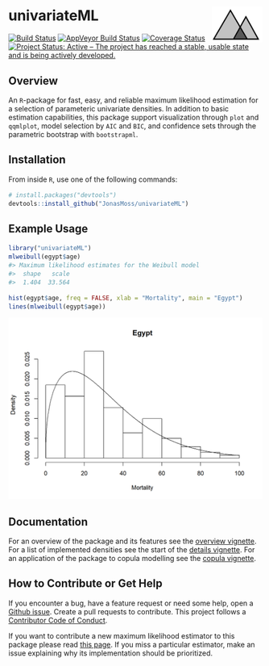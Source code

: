 
<!-- README.md is generated from README.Rmd. Please edit that file -->

# univariateML <img src="man/figures/logo.png" align="right" width="100" height="70" />

[![Build
Status](https://travis-ci.org/JonasMoss/univariateML.svg?branch=master)](https://travis-ci.org/JonasMoss/univariateML)
[![AppVeyor Build
Status](https://ci.appveyor.com/api/projects/status/github/JonasMoss/univariateML?branch=master&svg=true)](https://ci.appveyor.com/project/JonasMoss/univariateML)
[![Coverage
Status](https://codecov.io/gh/JonasMoss/univariateML/branch/master/graph/badge.svg)](https://codecov.io/gh/JonasMoss/univariateML?branch=master)
[![Project Status: Active – The project has reached a stable, usable
state and is being actively
developed.](https://www.repostatus.org/badges/latest/active.svg)](https://www.repostatus.org/#active)

## Overview

An `R`-package for fast, easy, and reliable maximum likelihood
estimation for a selection of parameteric univariate densities. In
addition to basic estimation capabilities, this package support
visualization through `plot` and `qqmlplot`, model selection by `AIC`
and `BIC`, and confidence sets through the parametric bootstrap with
`bootstrapml`.

## Installation

From inside `R`, use one of the following commands:

``` r
# install.packages("devtools")
devtools::install_github("JonasMoss/univariateML")
```

## Example Usage

``` r
library("univariateML")
mlweibull(egypt$age)
#> Maximum likelihood estimates for the Weibull model 
#>  shape   scale  
#>  1.404  33.564
```

``` r
hist(egypt$age, freq = FALSE, xlab = "Mortality", main = "Egypt")
lines(mlweibull(egypt$age))
```

<img src="man/figures/README-weibull_plot-1.png" width="750px" />

## Documentation

For an overview of the package and its features see the [overview
vignette](/vignettes/overview.html). For a list of implemented densities
see the start of the [details vignette](/vignettes/distributions.html).
For an application of the package to copula modelling see the [copula
vignette](/vignettes/copula.html).

## How to Contribute or Get Help

If you encounter a bug, have a feature request or need some help, open a
[Github issue](https://github.com/JonasMoss/univariateML/issues). Create
a pull requests to contribute. This project follows a [Contributor Code
of
Conduct](https://www.contributor-covenant.org/version/1/4/code-of-conduct.md).

If you want to contribute a new maximum likelihood estimator to this
package please read [this
page](https://github.com/JonasMoss/univariateML/wiki/Adding-New-Densities).
If you miss a particular estimator, make an issue explaining why its
implementation should be prioritized.
